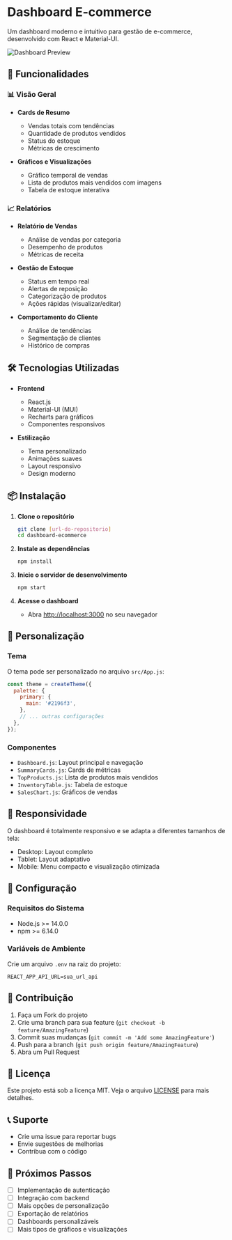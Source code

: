 # Dashboard E-commerce

Um dashboard moderno e intuitivo para gestão de e-commerce, desenvolvido com React e Material-UI.

![Dashboard Preview](https://via.placeholder.com/800x400?text=Dashboard+Preview)

## 🚀 Funcionalidades

### 📊 Visão Geral
- **Cards de Resumo**
  - Vendas totais com tendências
  - Quantidade de produtos vendidos
  - Status do estoque
  - Métricas de crescimento

- **Gráficos e Visualizações**
  - Gráfico temporal de vendas
  - Lista de produtos mais vendidos com imagens
  - Tabela de estoque interativa

### 📈 Relatórios
- **Relatório de Vendas**
  - Análise de vendas por categoria
  - Desempenho de produtos
  - Métricas de receita

- **Gestão de Estoque**
  - Status em tempo real
  - Alertas de reposição
  - Categorização de produtos
  - Ações rápidas (visualizar/editar)

- **Comportamento do Cliente**
  - Análise de tendências
  - Segmentação de clientes
  - Histórico de compras

## 🛠️ Tecnologias Utilizadas

- **Frontend**
  - React.js
  - Material-UI (MUI)
  - Recharts para gráficos
  - Componentes responsivos

- **Estilização**
  - Tema personalizado
  - Animações suaves
  - Layout responsivo
  - Design moderno

## 📦 Instalação

1. **Clone o repositório**
   ```bash
   git clone [url-do-repositorio]
   cd dashboard-ecommerce
   ```

2. **Instale as dependências**
   ```bash
   npm install
   ```

3. **Inicie o servidor de desenvolvimento**
   ```bash
   npm start
   ```

4. **Acesse o dashboard**
   - Abra [http://localhost:3000](http://localhost:3000) no seu navegador

## 🎨 Personalização

### Tema
O tema pode ser personalizado no arquivo `src/App.js`:
```javascript
const theme = createTheme({
  palette: {
    primary: {
      main: '#2196f3',
    },
    // ... outras configurações
  },
});
```

### Componentes
- `Dashboard.js`: Layout principal e navegação
- `SummaryCards.js`: Cards de métricas
- `TopProducts.js`: Lista de produtos mais vendidos
- `InventoryTable.js`: Tabela de estoque
- `SalesChart.js`: Gráficos de vendas

## 📱 Responsividade

O dashboard é totalmente responsivo e se adapta a diferentes tamanhos de tela:
- Desktop: Layout completo
- Tablet: Layout adaptativo
- Mobile: Menu compacto e visualização otimizada

## 🔧 Configuração

### Requisitos do Sistema
- Node.js >= 14.0.0
- npm >= 6.14.0

### Variáveis de Ambiente
Crie um arquivo `.env` na raiz do projeto:
```env
REACT_APP_API_URL=sua_url_api
```

## 🤝 Contribuição

1. Faça um Fork do projeto
2. Crie uma branch para sua feature (`git checkout -b feature/AmazingFeature`)
3. Commit suas mudanças (`git commit -m 'Add some AmazingFeature'`)
4. Push para a branch (`git push origin feature/AmazingFeature`)
5. Abra um Pull Request

## 📄 Licença

Este projeto está sob a licença MIT. Veja o arquivo [LICENSE](LICENSE) para mais detalhes.

## 📞 Suporte

- Crie uma issue para reportar bugs
- Envie sugestões de melhorias
- Contribua com o código

## 🎯 Próximos Passos

- [ ] Implementação de autenticação
- [ ] Integração com backend
- [ ] Mais opções de personalização
- [ ] Exportação de relatórios
- [ ] Dashboards personalizáveis
- [ ] Mais tipos de gráficos e visualizações
